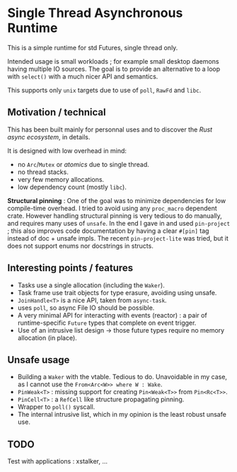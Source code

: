 # Single Thread Asynchronous Runtime #

This is a simple runtime for std Futures, single thread only.

Intended usage is small workloads ; for example small desktop daemons having multiple IO sources.
The goal is to provide an alternative to a loop with `select()` with a much nicer API and semantics.

This supports only `unix` targets due to use of `poll`, `RawFd` and `libc`.

## Motivation / technical ##

This has been built mainly for personnal uses and to discover the *Rust async ecosystem*, in details.

It is designed with low overhead in mind:
- no `Arc`/`Mutex` or _atomics_ due to single thread.
- no thread stacks.
- very few memory allocations.
- low dependency count (mostly `libc`).

**Structural pinning** :
One of the goal was to minimize dependencies for low compile-time overhead.
I tried to avoid using any `proc_macro` dependent crate.
However handling structural pinning is very tedious to do manually, and requires many uses of `unsafe`.
In the end I gave in and used `pin-project` ; this also improves code documentation by having a clear `#[pin]` tag instead of doc + unsafe impls.
The recent `pin-project-lite` was tried, but it does not support enums nor docstrings in structs.

## Interesting points / features ##
- Tasks use a single allocation (including the `Waker`).
- Task frame use trait objects for type erasure, avoiding using unsafe.
- `JoinHandle<T>` is a nice API, taken from `async-task`.
- uses `poll`, so async File IO should be possible.
- A very minimal API for interacting with events (reactor) : a pair of runtime-specific `Future` types that complete on event trigger.
- Use of an intrusive list design -> those future types require no memory allocation (in place).

## Unsafe usage ##
- Building a `Waker` with the vtable. Tedious to do. Unavoidable in my case, as I cannot use the `From<Arc<W>> where W : Wake`.
- `PinWeak<T>` : missing support for creating `Pin<Weak<T>>` from `Pin<Rc<T>>`.
- `PinCell<T>` : a `RefCell` like structure propagating pinning.
- Wrapper to `poll()` syscall.
- The internal intrusive list, which in my opinion is the least robust unsafe use.

## TODO ##

Test with applications : xstalker, ...